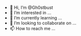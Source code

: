 - 👋 Hi, I’m @Gh0stbust
- 👀 I’m interested in ...
- 🌱 I’m currently learning ...
- 💞️ I’m looking to collaborate on ...
- 📫 How to reach me ...

<!---
Gh0stbust/Gh0stbust is a ✨ special ✨ repository because its `README.md` (this file) appears on your GitHub profile.
You can click the Preview link to take a look at your changes.
--->
